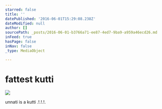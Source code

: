 ```yaml
---
starred: false
title: ''
datePublished: '2016-06-01T15:29:08.238Z'
dateModified: null
author: []
sourcePath: _posts/2016-06-01-b3766a71-ee87-4ed7-9ba9-a959a46ecd26.md
inFeed: true
hasPage: false
inNav: false
_type: MediaObject

---
```

# fattest kutti
![](https://the-grid-user-content.s3-us-west-2.amazonaws.com/6da78f45-b733-48c3-9a44-7cbf15935495.jpg)

unnati is a kutti .!.!.!.